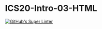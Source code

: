 # ICS20-Intro-03-HTML
[![GitHub's Super Linter](https://github.com/evan-cagiannos/ICS20-Intro-03-HTML/workflows/GitHub's%20Super%20Linter/badge.svg)](https://github.com/evan-cagiannos/ICS20-Intro-03-HTML/actions)
